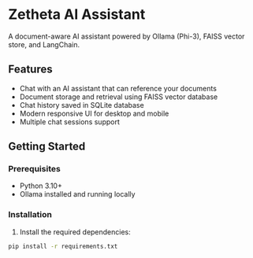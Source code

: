 # Zetheta AI Assistant

A document-aware AI assistant powered by Ollama (Phi-3), FAISS vector store, and LangChain.

## Features

- Chat with an AI assistant that can reference your documents
- Document storage and retrieval using FAISS vector database
- Chat history saved in SQLite database
- Modern responsive UI for desktop and mobile
- Multiple chat sessions support

## Getting Started

### Prerequisites

- Python 3.10+
- Ollama installed and running locally

### Installation

1. Install the required dependencies:

```bash
pip install -r requirements.txt
